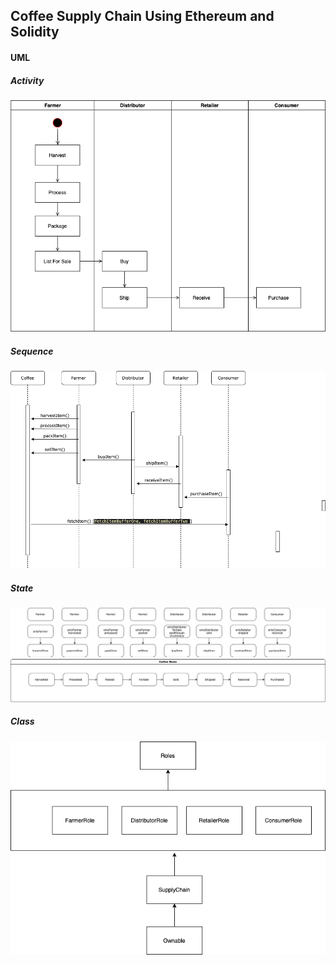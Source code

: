 ## Coffee Supply Chain Using Ethereum and Solidity 
#### UML 
##### Activity 
![Activity](images/Activity.png)
##### Sequence
![Sequence](images/Sequence.png)
##### State
![State](images/State.png)
##### Class
![Class](images/Class.png)


